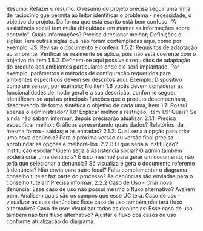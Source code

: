 Resumo: Refazer o resumo. O resumo do projeto precisa seguir uma linha de raciocínio que permita ao leitor identificar o problema - necessidade, o objetivo do projeto. Da forma que está escrito está bem confuso. "A assistência social tem muita dificuldade em manter as informações sobre controle". Quais informações? Precisa direcionar melhor; Definições e siglas: Tem outras siglas que não foram contempladas aqui, como por exemplo: JS. Revisar o documento e conferir. 1.5.2: Requisitos de adaptação ao ambiente: Verificar se realmente se aplica, pois não está coerente com o objetivo do item 1.5.2. Definem-se aqui possíveis requisitos de adaptação do produto aos ambientes particulares onde ele será implantado. Por exemplo, parâmetros e métodos de configuração requeridos para ambientes específicos devem ser descritos aqui. Exemplo: Dispositivo como um sensor, por exemplo; No item 1.6 vocês devem considerar as funcionalidades de modo geral e a sua descrição, conforme segue: Identificam-se aqui as principais funções que o produto desempenhará, descrevendo de forma sintética o objetivo de cada uma; Item 1.7: Possui apenas o administrador? 1.8: Explicar melhor a restrição; Item 1.9: Quais? Se ainda não sabem informar, depois precisarão atualizar. 2.1.1: Precisa especificar melhor: Gráficos apresentando quais dados? Relatórios, da mesma forma - saídas; e as entradas? 2.1.2: Qual seria a opção para criar uma nova denúncia? Para a próxima versão ou versão final precisa aprofundar as opções e melhorá-los. 2.2.1: O que seria a instituição? instituição escolar? Quem seria a Assistência social? O admin também poderá criar uma denúncia? É isso mesmo? para gerar um documento, não teria que selecionar a denúncia? Só visualiza e gera o documento referente à denúncia? Não envia para outro local? Falta complementar o diagrama - conselho tutelar faz parte do processo? As denúncias são enviadas para o conselho tutelar? Precisa informar. 2.2.2 Caso de Uso - Criar nova denúncia: Esse caso de uso não possui mesmo o fluxo alternativo? Avaliem bem. Analisem quais são os campos que esse UC terá. Caso de uso - visualizar as suas denúncias: Esse caso de uso também não terá fluxo alternativo? Caso de uso: Visualizar todas as denúncias: Esse caso de uso também não terá fluxo alternativo? Ajustar o fluxo dos casos de uso conforme atualização do diagrama.
